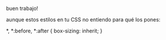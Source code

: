 buen trabajo!

aunque estos estilos en tu CSS no entiendo para qué los pones:

*,
*:before,
*:after {
  box-sizing: inherit;
}
